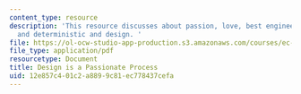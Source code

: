 ```yaml
---
content_type: resource
description: 'This resource discusses about passion, love, best engineering practice
  and deterministic and design. '
file: https://ol-ocw-studio-app-production.s3.amazonaws.com/courses/ec-721-wheelchair-design-in-developing-countries-spring-2009/12e857c401c2a8899c81ec778437cefa_MITEC_721S09_read03_2007notes.pdf
file_type: application/pdf
resourcetype: Document
title: Design is a Passionate Process
uid: 12e857c4-01c2-a889-9c81-ec778437cefa
---
```

